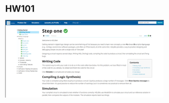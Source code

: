# HW101
![image alt](https://github.com/Sumanth849/HW101/blob/4acd810b4453844d17eceec893076b603a6ddaa1/TASK%201/Screenshot%202025-02-20%20115328.png)
